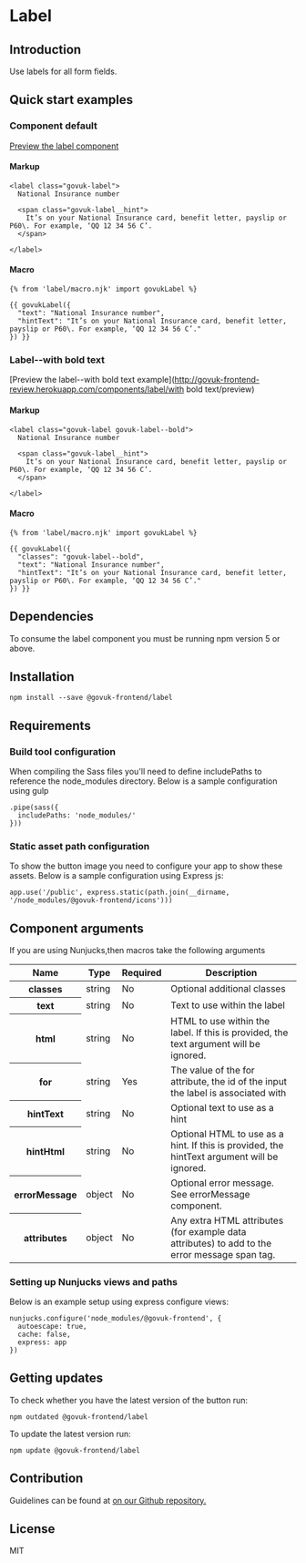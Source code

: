 # Label

## Introduction

Use labels for all form fields.

## Quick start examples

### Component default

[Preview the label component](http://govuk-frontend-review.herokuapp.com/components/label/preview)

#### Markup

    <label class="govuk-label">
      National Insurance number

      <span class="govuk-label__hint">
        It’s on your National Insurance card, benefit letter, payslip or P60\. For example, ‘QQ 12 34 56 C’.
      </span>

    </label>

#### Macro

    {% from 'label/macro.njk' import govukLabel %}

    {{ govukLabel({
      "text": "National Insurance number",
      "hintText": "It’s on your National Insurance card, benefit letter, payslip or P60\. For example, ‘QQ 12 34 56 C’."
    }) }}

### Label--with bold text

[Preview the label--with bold text example](http://govuk-frontend-review.herokuapp.com/components/label/with bold text/preview)

#### Markup

    <label class="govuk-label govuk-label--bold">
      National Insurance number

      <span class="govuk-label__hint">
        It’s on your National Insurance card, benefit letter, payslip or P60\. For example, ‘QQ 12 34 56 C’.
      </span>

    </label>

#### Macro

    {% from 'label/macro.njk' import govukLabel %}

    {{ govukLabel({
      "classes": "govuk-label--bold",
      "text": "National Insurance number",
      "hintText": "It’s on your National Insurance card, benefit letter, payslip or P60\. For example, ‘QQ 12 34 56 C’."
    }) }}

## Dependencies

To consume the label component you must be running npm version 5 or above.

## Installation

    npm install --save @govuk-frontend/label

## Requirements

### Build tool configuration

When compiling the Sass files you'll need to define includePaths to reference the node_modules directory. Below is a sample configuration using gulp

    .pipe(sass({
      includePaths: 'node_modules/'
    }))

### Static asset path configuration

To show the button image you need to configure your app to show these assets. Below is a sample configuration using Express js:

    app.use('/public', express.static(path.join(__dirname, '/node_modules/@govuk-frontend/icons')))

## Component arguments

If you are using Nunjucks,then macros take the following arguments

<table class="govuk-table">

<thead class="govuk-table__head">

<tr class="govuk-table__row">

<th class="govuk-table__header" scope="col">Name</th>

<th class="govuk-table__header" scope="col">Type</th>

<th class="govuk-table__header" scope="col">Required</th>

<th class="govuk-table__header" scope="col">Description</th>

</tr>

</thead>

<tbody class="govuk-table__body">

<tr class="govuk-table__row">

<th class="govuk-table__header" scope="row">classes</th>

<td class="govuk-table__cell ">string</td>

<td class="govuk-table__cell ">No</td>

<td class="govuk-table__cell ">Optional additional classes</td>

</tr>

<tr class="govuk-table__row">

<th class="govuk-table__header" scope="row">text</th>

<td class="govuk-table__cell ">string</td>

<td class="govuk-table__cell ">No</td>

<td class="govuk-table__cell ">Text to use within the label</td>

</tr>

<tr class="govuk-table__row">

<th class="govuk-table__header" scope="row">html</th>

<td class="govuk-table__cell ">string</td>

<td class="govuk-table__cell ">No</td>

<td class="govuk-table__cell ">HTML to use within the label. If this is provided, the text argument will be ignored.</td>

</tr>

<tr class="govuk-table__row">

<th class="govuk-table__header" scope="row">for</th>

<td class="govuk-table__cell ">string</td>

<td class="govuk-table__cell ">Yes</td>

<td class="govuk-table__cell ">The value of the for attribute, the id of the input the label is associated with</td>

</tr>

<tr class="govuk-table__row">

<th class="govuk-table__header" scope="row">hintText</th>

<td class="govuk-table__cell ">string</td>

<td class="govuk-table__cell ">No</td>

<td class="govuk-table__cell ">Optional text to use as a hint</td>

</tr>

<tr class="govuk-table__row">

<th class="govuk-table__header" scope="row">hintHtml</th>

<td class="govuk-table__cell ">string</td>

<td class="govuk-table__cell ">No</td>

<td class="govuk-table__cell ">Optional HTML to use as a hint. If this is provided, the hintText argument will be ignored.</td>

</tr>

<tr class="govuk-table__row">

<th class="govuk-table__header" scope="row">errorMessage</th>

<td class="govuk-table__cell ">object</td>

<td class="govuk-table__cell ">No</td>

<td class="govuk-table__cell ">Optional error message. See errorMessage component.</td>

</tr>

<tr class="govuk-table__row">

<th class="govuk-table__header" scope="row">attributes</th>

<td class="govuk-table__cell ">object</td>

<td class="govuk-table__cell ">No</td>

<td class="govuk-table__cell ">Any extra HTML attributes (for example data attributes) to add to the error message span tag.</td>

</tr>

</tbody>

</table>

### Setting up Nunjucks views and paths

Below is an example setup using express configure views:

    nunjucks.configure('node_modules/@govuk-frontend', {
      autoescape: true,
      cache: false,
      express: app
    })

## Getting updates

To check whether you have the latest version of the button run:

    npm outdated @govuk-frontend/label

To update the latest version run:

    npm update @govuk-frontend/label

## Contribution

Guidelines can be found at [on our Github repository.](https://github.com/alphagov/govuk-frontend/blob/master/CONTRIBUTING.md "link to contributing guidelines on our github repository")

## License

MIT